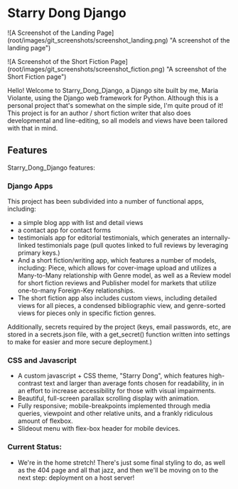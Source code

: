 # Starry Dong Django

![A Screenshot of the Landing Page]
(root/images/git_screenshots/screenshot_landing.png) 
"A screenshot of the landing page")

![A Screenshot of the Short Fiction Page]
(root/images/git_screenshots/screenshot_fiction.png) 
"A screenshot of the Short Fiction page")

Hello! Welcome to Starry_Dong_Django, a Django site built by me,
Maria Violante, using the Django web framework for Python. Although this
is a personal project that's somewhat on the simple side, I'm quite
proud of it! This project is for an author / short fiction writer that
also does developmental and line-editing, so all models and views have
been tailored with that in mind.

## Features
Starry_Dong_Django features:

### Django Apps

This project has been subdivided into a number of functional apps,
including:
- a simple blog app with list and detail views
- a contact app for contact forms
- testimonials app for editorial testimonials, which generates an
internally-linked testimonials page (pull quotes linked to full reviews
by leveraging primary keys.)
- And a short fiction/writing app, which features a number of models,
including: Piece, which allows for cover-image upload and utilizes a 
Many-to-Many relationship with Genre model, as well as a Review model
for short fiction reviews and Publisher model for markets that 
utilize one-to-many Foreign-Key relationships.
- The short fiction app also includes custom views, including detailed
views for all pieces, a condensed bibliographic view, and genre-sorted
views for pieces only in specific fiction genres.

Additionally, secrets required by the project (keys, email passwords,
etc, are stored in a secrets.json file, with a get_secret() function
written into settings to make for easier and more secure deployment.)

### CSS and Javascript
- A custom javascript + CSS theme, "Starry Dong", which features high-
contrast text and larger than average fonts chosen for readability, in
in an effort to increase accessibility for those with visual impairments.
- Beautiful, full-screen parallax scrolling display with animation.
- Fully responsive; mobile-breakpoints implemented through media
queries, viewpoint and other relative units, and a frankly ridiculous
amount of flexbox.
- Slideout menu with flex-box header for mobile devices.

### Current Status:
- We're in the home stretch! There's just some final styling to do, as
well as the 404 page and all that jazz, and then we'll be moving on
to the next step: deployment on a host server!
